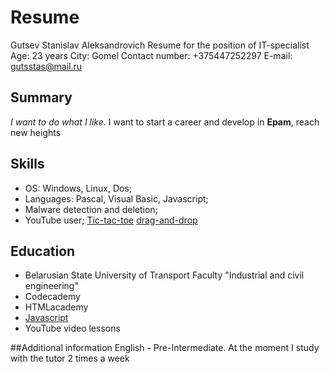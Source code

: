 # Resume
Gutsev Stanislav Aleksandrovich
Resume for the position of IT-specialist
Age: 23 years
City: Gomel
Contact number: +375447252297
E-mail: gutsstas@mail.ru

## Summary
*I want to do what I like.* I want to start a career and develop in **Epam**, reach new heights

## Skills
* OS: Windows, Linux, Dos;
* Languages: Pascal, Visual Basic, Javascript;
* Malware detection and deletion;
* YouTube user;
[Tic-tac-toe](https://github.com/gutsstas/Tic-tac-toe)
[drag-and-drop](https://github.com/gutsstas/drag-and-drop)

## Education
* Belarusian State University of Transport Faculty "Industrial and civil engineering"
* Codecademy
* HTMLacademy
* [Javascript](learn.javascript.ru)
* YouTube video lessons

##Additional information
English - Pre-Intermediate. At the moment I study with the tutor 2 times a week
